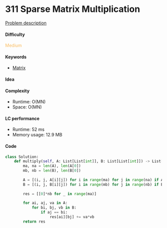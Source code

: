 311 Sparse Matrix Multiplication
=======================
[Problem description](https://leetcode.com/problems/sparse-matrix-multiplication/)

#### Difficulty
<span style="color:#FABC60">Medium</span>

#### Keywords
- [Matrix](../categories/matrix.md)

#### Idea

#### Complexity
- Runtime: O(MN)
- Space: O(MN)

#### LC performance
- Runtime: 52 ms
- Memory usage: 12.9 MB

#### Code
```python
class Solution:
    def multiply(self, A: List[List[int]], B: List[List[int]]) -> List[List[int]]:
        ma, na = len(A), len(A[0])
        mb, nb = len(B), len(B[0])
        
        A = [(i, j, A[i][j]) for i in range(ma) for j in range(na) if A[i][j]]
        B = [(i, j, B[i][j]) for i in range(mb) for j in range(nb) if B[i][j]]
        
        res = [[0]*nb for _ in range(ma)]
        
        for ai, aj, va in A:
            for bi, bj, vb in B:
                if aj == bi:
                    res[ai][bj] += va*vb
        return res
```